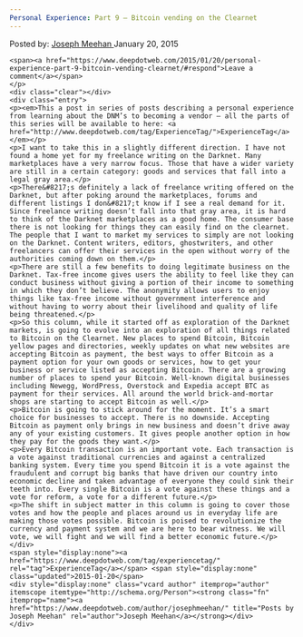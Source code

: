 ```yaml
---
Personal Experience: Part 9 – Bitcoin vending on the Clearnet
---
```

<article class="post-listing post-8091 post type-post status-publish format-standard has-post-thumbnail hentry category-deepdot-news tag-experiencetag">
    <div class="post-inner">
    <p class="post-meta">
    <span>Posted by: <a href="https://www.deepdotweb.com/author/josephmeehan/" title="">Joseph Meehan </a></span>
    <span>January 20, 2015</span>
    
    <span><a href="https://www.deepdotweb.com/2015/01/20/personal-experience-part-9-bitcoin-vending-clearnet/#respond">Leave a comment</a></span>
    </p>
    <div class="clear"></div>
    <div class="entry">
    <p><em>This a post in series of posts describing a personal experience from learning about the DNM’s to becoming a vendor – all the parts of this series will be available to here: <a href="http://www.deepdotweb.com/tag/ExperienceTag/">ExperienceTag</a></em></p>
    <p>I want to take this in a slightly different direction. I have not found a home yet for my freelance writing on the Darknet. Many marketplaces have a very narrow focus. Those that have a wider variety are still in a certain category: goods and services that fall into a legal gray area.</p>
    <p>There&#8217;s definitely a lack of freelance writing offered on the Darknet, but after poking around the marketplaces, forums and different listings I don&#8217;t know if I see a real demand for it. Since freelance writing doesn’t fall into that gray area, it is hard to think of the Darknet marketplaces as a good home. The consumer base there is not looking for things they can easily find on the clearnet. The people that I want to market my services to simply are not looking on the Darknet. Content writers, editors, ghostwriters, and other freelancers can offer their services in the open without worry of the authorities coming down on them.</p>
    <p>There are still a few benefits to doing legitimate business on the Darknet. Tax-free income gives users the ability to feel like they can conduct business without giving a portion of their income to something in which they don’t believe. The anonymity allows users to enjoy things like tax-free income without government interference and without having to worry about their livelihood and quality of life being threatened.</p>
    <p>So this column, while it started off as exploration of the Darknet markets, is going to evolve into an exploration of all things related to Bitcoin on the Clearnet. New places to spend Bitcoin, Bitcoin yellow pages and directories, weekly updates on what new websites are accepting Bitcoin as payment, the best ways to offer Bitcoin as a payment option for your own goods or services, how to get your business or service listed as accepting Bitcoin. There are a growing number of places to spend your Bitcoin. Well-known digital businesses including Newegg, WordPress, Overstock and Expedia accept BTC as payment for their services. All around the world brick-and-mortar shops are starting to accept Bitcoin as well.</p>
    <p>Bitcoin is going to stick around for the moment. It’s a smart choice for businesses to accept. There is no downside. Accepting Bitcoin as payment only brings in new business and doesn’t drive away any of your existing customers. It gives people another option in how they pay for the goods they want.</p>
    <p>Every Bitcoin transaction is an important vote. Each transaction is a vote against traditional currencies and against a centralized banking system. Every time you spend Bitcoin it is a vote against the fraudulent and corrupt big banks that have driven our country into economic decline and taken advantage of everyone they could sink their teeth into. Every single Bitcoin is a vote against these things and a vote for reform, a vote for a different future.</p>
    <p>The shift in subject matter in this column is going to cover those votes and how the people and places around us in everyday life are making those votes possible. Bitcoin is poised to revolutionize the currency and payment system and we are here to bear witness. We will vote, we will fight and we will find a better economic future.</p>
    </div>
    <span style="display:none"><a href="https://www.deepdotweb.com/tag/experiencetag/" rel="tag">ExperienceTag</a></span> <span style="display:none" class="updated">2015-01-20</span>
    <div style="display:none" class="vcard author" itemprop="author" itemscope itemtype="http://schema.org/Person"><strong class="fn" itemprop="name"><a href="https://www.deepdotweb.com/author/josephmeehan/" title="Posts by Joseph Meehan" rel="author">Joseph Meehan</a></strong></div>
    </div>
</article>

